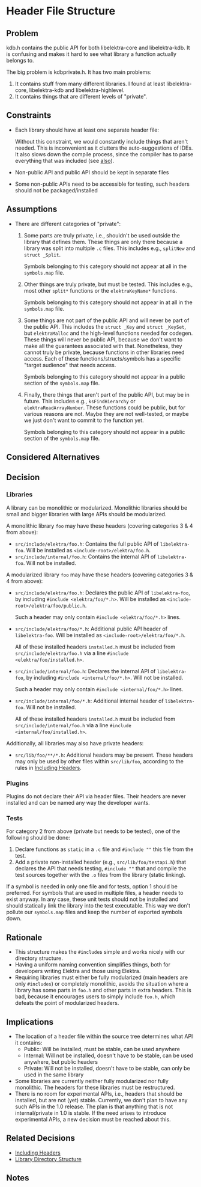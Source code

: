 # Header File Structure

## Problem

kdb.h contains the public API for both libelektra-core and libelektra-kdb.
It is confusing and makes it hard to see what library a function actually belongs to.

The big problem is kdbprivate.h. It has two main problems:

1. It contains stuff from many different libraries. I found at least libelektra-core, libelektra-kdb and libelektra-highlevel.
2. It contains things that are different levels of "private".

## Constraints

- Each library should have at least one separate header file:

  Without this constraint, we would constantly include things that aren't needed.
  This is inconvenient as it clutters the auto-suggestions of IDEs.
  It also slows down the compile process, since the compiler has to parse everything that was included (see [also](https://lore.kernel.org/lkml/YdIfz+LMewetSaEB@gmail.com/T/)).

- Non-public API and public API should be kept in separate files
- Some non-public APIs need to be accessible for testing, such headers should not be packaged/installed

## Assumptions

- There are different categories of "private":

  1.  Some parts are truly private, i.e., shouldn't be used outside the library that defines them.
      These things are only there because a library was split into multiple `.c` files.
      This includes e.g., `splitNew` and `struct _Split`.

      Symbols belonging to this category should not appear at all in the `symbols.map` file.

  2.  Other things are truly private, but must be tested.
      This includes e.g., most other `split*` functions or the `elektraKeyName*` functions.

      Symbols belonging to this category should not appear in at all in the `symbols.map` file.

  3.  Some things are not part of the public API and will never be part of the public API.
      This includes the `struct _Key` and `struct _KeySet`, but `elektraMalloc` and the high-level functions needed for codegen.
      These things will never be public API, because we don't want to make all the guarantees associated with that.
      Nonetheless, they cannot truly be private, because functions in other libraries need access.
      Each of these functions/structs/symbols has a specific "target audience" that needs access.

      Symbols belonging to this category should not appear in a public section of the `symbols.map` file.

  4.  Finally, there things that aren't part of the public API, but may be in future.
      This includes e.g., `ksFindHierarchy` or `elektraReadArrayNumber`.
      These functions could be public, but for various reasons are not.
      Maybe they are not well-tested, or maybe we just don't want to commit to the function yet.

      Symbols belonging to this category should not appear in a public section of the `symbols.map` file.

## Considered Alternatives

## Decision

### Libraries

A library can be monolithic or modularized.
Monolithic libraries should be small and bigger libraries with large APIs should be modularized.

A monolithic library `foo` may have these headers (covering categories 3 & 4 from above):

- `src/include/elektra/foo.h`:
  Contains the full public API of `libelektra-foo`.
  Will be installed as `<include-root>/elektra/foo.h`.
- `src/include/internal/foo.h`:
  Contains the internal API of `libelektra-foo`.
  Will not be installed.

A modularized library `foo` may have these headers (covering categories 3 & 4 from above):

- `src/include/elektra/foo.h`:
  Declares the public API of `libelektra-foo`, by including `#include <elektra/foo/*.h>`.
  Will be installed as `<include-root>/elektra/foo/public.h`.

  Such a header may only contain `#include <elektra/foo/*.h>` lines.

- `src/include/elektra/foo/*.h`:
  Additional public API header of `libelektra-foo`.
  Will be installed as `<include-root>/elektra/foo/*.h`.

  All of these installed headers `installed.h` must be included from `src/include/elektra/foo.h` via a line `#include <elektra/foo/installed.h>`.

- `src/include/internal/foo.h`:
  Declares the internal API of `libelektra-foo`, by including `#include <internal/foo/*.h>`.
  Will not be installed.

  Such a header may only contain `#include <internal/foo/*.h>` lines.

- `src/include/internal/foo/*.h`:
  Additional internal header of `libelektra-foo`.
  Will not be installed.

  All of these installed headers `installed.h` must be included from `src/include/internal/foo.h` via a line `#include <internal/foo/installed.h>`.

Additionally, all libraries may also have private headers:

- `src/lib/foo/**/*.h`:
  Additional headers may be present.
  These headers may only be used by other files within `src/lib/foo`, according to the rules in [Including Headers](header_include.md).

### Plugins

Plugins do not declare their API via header files.
Their headers are never installed and can be named any way the developer wants.

### Tests

For category 2 from above (private but needs to be tested), one of the following should be done:

1. Declare functions as `static` in a `.c` file and `#include ""` this file from the test.
2. Add a private non-installed header (e.g., `src/lib/foo/testapi.h`) that declares the API that needs testing, `#include ""` that and compile the test sources together with the `.o` files from the library (static linking).

If a symbol is needed in only one file and for tests, option 1 should be preferred.
For symbols that are used in multiple files, a header needs to exist anyway.
In any case, these unit tests should not be installed and should statically link the library into the test executable.
This way we don't pollute our `symbols.map` files and keep the number of exported symbols down.

## Rationale

- This structure makes the `#include`s simple and works nicely with our directory structure.
- Having a uniform naming convention simplifies things, both for developers writing Elektra and those using Elektra.
- Requiring libraries must either be fully modularized (main headers are only `#includes`) or completely monolithic, avoids the situation where a library has some parts in `foo.h` and other parts in extra headers.
  This is bad, because it encourages users to simply include `foo.h`, which defeats the point of modularized headers.

## Implications

- The location of a header file within the source tree determines what API it contains:
  - Public: Will be installed, must be stable, can be used anywhere
  - Internal: Will not be installed, doesn't have to be stable, can be used anywhere, but public headers
  - Private: Will not be installed, doesn't have to be stable, can only be used in the same library
- Some libraries are currently neither fully modularized nor fully monolithic.
  The headers for these libraries must be restructured.
- There is no room for experimental APIs, i.e., headers that should be installed, but are not (yet) stable.
  Currently, we don't plan to have any such APIs in the 1.0 release.
  The plan is that anything that is not internal/private in 1.0 is stable.
  If the need arises to introduce experimental APIs, a new decision must be reached about this.

## Related Decisions

- [Including Headers](header_include.md)
- [Library Directory Structure](library_directory_structure.md)

## Notes
